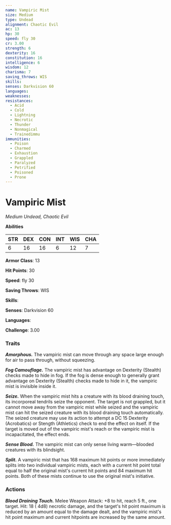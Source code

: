 ```yaml
---
name: Vampiric Mist
size: Medium
type: Undead
alignment: Chaotic Evil
ac: 13
hp: 30
speed: fly 30
cr: 3.00
strength: 6
dexterity: 16
constitution: 16
intelligence: 6
wisdom: 12
charisma: 7
saving_throws: WIS
skills: 
senses: Darkvision 60
languages: 
weaknesses:
resistances:
  - Acid
  - Cold
  - Lightning
  - Necrotic
  - Thunder
  - Nonmagical
  - Trainedimmu
immunities:
  - Poison
  - Charmed
  - Exhaustion
  - Grappled
  - Paralyzed
  - Petrified
  - Poisoned
  - Prone
---
```


# Vampiric Mist

*Medium Undead, Chaotic Evil*

**Abilities**

| STR | DEX | CON | INT | WIS | CHA |
| --- | --- | --- | --- | --- | --- |
| 6 | 16 | 16 | 6 | 12 | 7 |

**Armor Class**: 13

**Hit Points**: 30

**Speed**: fly 30

**Saving Throws**: WIS

**Skills**: 

**Senses**: Darkvision 60

**Languages**: 

**Challenge**: 3.00


### Traits
***Amorphous.*** The vampiric mist can move through any space large enough for air to pass through, without squeezing.

***Fog Camouflage.*** The vampiric mist has advantage on Dexterity (Stealth) checks made to hide in fog. If the fog is dense enough to generally grant advantage on Dexterity (Stealth) checks made to hide in it, the vampiric mist is invisible inside it.

***Seize.*** When the vampiric mist hits a creature with its blood draining touch, its incorporeal tendrils seize the opponent. The target is not grappled, but it cannot move away from the vampiric mist while seized and the vampiric mist can hit the seized creature with its blood draining touch automatically. The seized creature may use its action to attempt a DC 15 Dexterity (Acrobatics) or Stength (Athletics) check to end the effect on itself. If the target is moved out of the vampiric mist's reach or the vampiric mist is incapacitated, the effect ends.

***Sense Blood.*** The vampiric mist can only sense living warm—blooded creatures with its blindsight.

***Split.*** A vampiric mist that has 168 maximum hit points or more immediately splits into two individual vampiric mists, each with a current hit point total equal to half the original mist's current hit points and 84 maximum hit points. Both of these mists continue to use the original mist's initiative.


### Actions
***Blood Draining Touch.*** Melee Weapon Attack:  +8 to hit, reach 5 ft., one target. Hit: 18 ( 4d8) necrotic damage, and the target's hit point maximum is reduced by an amount equal to the damage dealt, and the vampiric mist's hit point maximum and current hitpoints are increased by the same amount.

